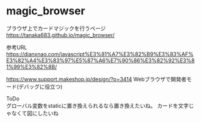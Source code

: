 # magic_browser
ブラウザ上でカードマジックを行うページ  
https://tanaka683.github.io/magic_browser/

参考URL   
https://dianxnao.com/javascript%E3%81%A7%E3%82%B9%E3%83%AF%E3%82%A4%E3%83%97%E5%87%A6%E7%90%86%E3%82%92%E3%81%99%E3%82%8B/  

https://www.support.makeshop.jp/design/?p=3414 Webブラウザで開発者モード(デバッグに役立つ)


ToDo  
グローバル変数をstaticに置き換えられるなら置き換えたいね。
カードを文字じゃなくて図にしたいね
